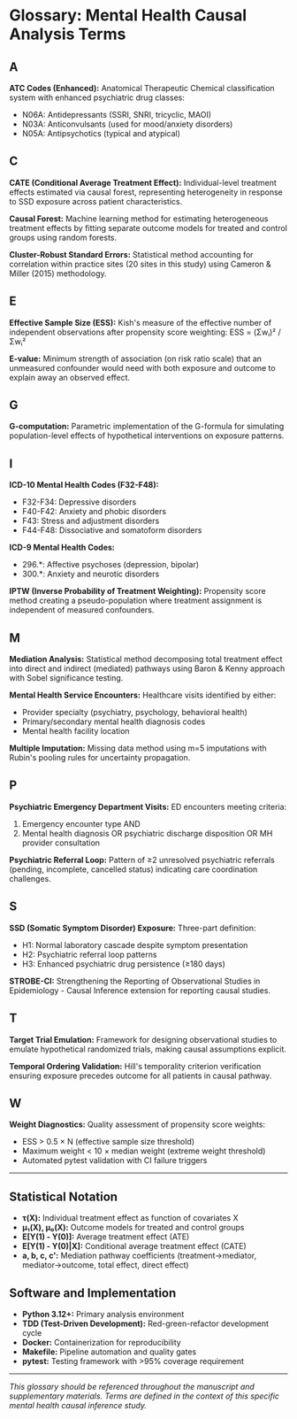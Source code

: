 # Glossary: Mental Health Causal Analysis Terms

## A

**ATC Codes (Enhanced):** Anatomical Therapeutic Chemical classification system with enhanced psychiatric drug classes:
- N06A: Antidepressants (SSRI, SNRI, tricyclic, MAOI)
- N03A: Anticonvulsants (used for mood/anxiety disorders)  
- N05A: Antipsychotics (typical and atypical)

## C

**CATE (Conditional Average Treatment Effect):** Individual-level treatment effects estimated via causal forest, representing heterogeneity in response to SSD exposure across patient characteristics.

**Causal Forest:** Machine learning method for estimating heterogeneous treatment effects by fitting separate outcome models for treated and control groups using random forests.

**Cluster-Robust Standard Errors:** Statistical method accounting for correlation within practice sites (20 sites in this study) using Cameron & Miller (2015) methodology.

## E

**Effective Sample Size (ESS):** Kish's measure of the effective number of independent observations after propensity score weighting: ESS = (Σwᵢ)² / Σwᵢ²

**E-value:** Minimum strength of association (on risk ratio scale) that an unmeasured confounder would need with both exposure and outcome to explain away an observed effect.

## G

**G-computation:** Parametric implementation of the G-formula for simulating population-level effects of hypothetical interventions on exposure patterns.

## I

**ICD-10 Mental Health Codes (F32-F48):**
- F32-F34: Depressive disorders
- F40-F42: Anxiety and phobic disorders
- F43: Stress and adjustment disorders  
- F44-F48: Dissociative and somatoform disorders

**ICD-9 Mental Health Codes:**
- 296.*: Affective psychoses (depression, bipolar)
- 300.*: Anxiety and neurotic disorders

**IPTW (Inverse Probability of Treatment Weighting):** Propensity score method creating a pseudo-population where treatment assignment is independent of measured confounders.

## M

**Mediation Analysis:** Statistical method decomposing total treatment effect into direct and indirect (mediated) pathways using Baron & Kenny approach with Sobel significance testing.

**Mental Health Service Encounters:** Healthcare visits identified by either:
- Provider specialty (psychiatry, psychology, behavioral health)
- Primary/secondary mental health diagnosis codes
- Mental health facility location

**Multiple Imputation:** Missing data method using m=5 imputations with Rubin's pooling rules for uncertainty propagation.

## P

**Psychiatric Emergency Department Visits:** ED encounters meeting criteria:
1. Emergency encounter type AND
2. Mental health diagnosis OR psychiatric discharge disposition OR MH provider consultation

**Psychiatric Referral Loop:** Pattern of ≥2 unresolved psychiatric referrals (pending, incomplete, cancelled status) indicating care coordination challenges.

## S

**SSD (Somatic Symptom Disorder) Exposure:** Three-part definition:
- H1: Normal laboratory cascade despite symptom presentation
- H2: Psychiatric referral loop patterns  
- H3: Enhanced psychiatric drug persistence (≥180 days)

**STROBE-CI:** Strengthening the Reporting of Observational Studies in Epidemiology - Causal Inference extension for reporting causal studies.

## T

**Target Trial Emulation:** Framework for designing observational studies to emulate hypothetical randomized trials, making causal assumptions explicit.

**Temporal Ordering Validation:** Hill's temporality criterion verification ensuring exposure precedes outcome for all patients in causal pathway.

## W

**Weight Diagnostics:** Quality assessment of propensity score weights:
- ESS > 0.5 × N (effective sample size threshold)
- Maximum weight < 10 × median weight (extreme weight threshold)
- Automated pytest validation with CI failure triggers

---

## Statistical Notation

- **τ(X):** Individual treatment effect as function of covariates X
- **μ₁(X), μ₀(X):** Outcome models for treated and control groups
- **E[Y(1) - Y(0)]:** Average treatment effect (ATE)
- **E[Y(1) - Y(0)|X]:** Conditional average treatment effect (CATE)
- **a, b, c, c':** Mediation pathway coefficients (treatment→mediator, mediator→outcome, total effect, direct effect)

## Software and Implementation

- **Python 3.12+:** Primary analysis environment
- **TDD (Test-Driven Development):** Red-green-refactor development cycle
- **Docker:** Containerization for reproducibility
- **Makefile:** Pipeline automation and quality gates
- **pytest:** Testing framework with >95% coverage requirement

---

*This glossary should be referenced throughout the manuscript and supplementary materials. Terms are defined in the context of this specific mental health causal inference study.*
